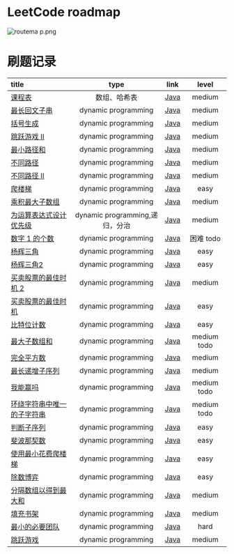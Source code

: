 # LeetCode roadmap

![routema
p.png](routemap.png)

# 刷题记录

| title                                                                                                                                               |           type            |                                                  link                                                   |     level     |
|:----------------------------------------------------------------------------------------------------------------------------------------------------|:-------------------------:|:-------------------------------------------------------------------------------------------------------:|:-------------:|
| [课程表](https://leetcode.cn/problems/course-schedule/description/?envType=problem-list-v2&envId=2cktkvj)                                              |          数组、哈希表           |          [Java](https://github.com/xiamo0/leetcodejava/blob/main/src/CourseSchedule_207.java)           |    medium     |
| [最长回文子串](https://leetcode.cn/problems/longest-palindromic-substring/description/?envType=problem-list-v2&envId=dynamic-programming)                 |    dynamic programming    |    [Java](https://github.com/xiamo0/leetcodejava/blob/main/src/dp/LongestPalindromicSubstring.java)     |    medium     |
| [括号生成](https://leetcode.cn/problems/generate-parentheses/description/?envType=problem-list-v2&envId=dynamic-programming)                            |    dynamic programming    |        [Java](https://github.com/xiamo0/leetcodejava/blob/main/src/dp/GenerateParentheses.java)         |    medium     |
| [跳跃游戏 II](https://leetcode.cn/problems/jump-game-ii/description/?envType=problem-list-v2&envId=dynamic-programming)                                 |    dynamic programming    |             [Java](https://github.com/xiamo0/leetcodejava/blob/main/src/dp/JumpGameii.java)             |    medium     |
| [最小路径和](https://leetcode.cn/problems/minimum-path-sum/description/?envType=problem-list-v2&envId=dynamic-programming)                               |    dynamic programming    |           [Java](https://github.com/xiamo0/leetcodejava/blob/main/src/dp/MinimumPathSum.java)           |    medium     |
| [不同路径](https://leetcode.cn/problems/unique-paths/description/?envType=problem-list-v2&envId=dynamic-programming)                                    |    dynamic programming    |            [Java](https://github.com/xiamo0/leetcodejava/blob/main/src/dp/UniquePaths.java)             |    medium     |
| [不同路径 II](https://leetcode.cn/problems/unique-paths/description/?envType=problem-list-v2&envId=dynamic-programming)                                 |    dynamic programming    |           [Java](https://github.com/xiamo0/leetcodejava/blob/main/src/dp/UniquePathsIi.java)            |    medium     |
| [爬楼梯](https://leetcode.cn/problems/climbing-stairs/description/?envType=problem-list-v2&envId=dynamic-programming)                                  |    dynamic programming    |           [Java](https://github.com/xiamo0/leetcodejava/blob/main/src/dp/ClimbingStairs.java)           |     easy      |
| [乘积最大子数组](https://leetcode.cn/problems/maximum-product-subarray/description/)                                                                       |    dynamic programming    |       [Java](https://github.com/xiamo0/leetcodejava/blob/main/src/dp/MaximumProductSubarray.java)       |    medium     |
| [为运算表达式设计优先级](https://leetcode.cn/problems/different-ways-to-add-parentheses/description/?envType=problem-list-v2&envId=dynamic-programming)        | dynamic programming,递归，分治 |   [Java](https://github.com/xiamo0/leetcodejava/blob/main/src/dp/DifferentWaysToAddParentheses.java)    |    medium     |
| [数字 1 的个数](https://leetcode.cn/problems/number-of-digit-one/description/?envType=problem-list-v2&envId=dynamic-programming)                         |    dynamic programming    |          [Java](https://github.com/xiamo0/leetcodejava/blob/main/src/dp/NumberOfDigitOne.java)          |    困难 todo    |
| [杨辉三角](https://leetcode.cn/problems/pascals-triangle/description/?envType=problem-list-v2&envId=dynamic-programming)                                |    dynamic programming    |          [Java](https://github.com/xiamo0/leetcodejava/blob/main/src/dp/PascalsTriangle.java)           |     easy      |
| [杨辉三角2](https://leetcode.cn/problems/pascals-triangle-ii/description/?envType=problem-list-v2&envId=dynamic-programming)                            |    dynamic programming    |          [Java](https://github.com/xiamo0/leetcodejava/blob/main/src/dp/PascalsTriangle2.java)          |     easy      |
| [买卖股票的最佳时机 2](https://leetcode.cn/problems/best-time-to-buy-and-sell-stock-ii/description/?envType=problem-list-v2&envId=dynamic-programming)       |    dynamic programming    |     [Java](https://github.com/xiamo0/leetcodejava/blob/main/src/dM/BestTimeToBuyAndSellStock2.java)     |    medium     |
| [买卖股票的最佳时机](https://leetcode.cn/problems/best-time-to-buy-and-sell-stock/description/?envType=problem-list-v2&envId=dynamic-programming)            |    dynamic programming    |     [Java](https://github.com/xiamo0/leetcodejava/blob/main/src/dp/BestTimeToBuyAndSellStock.java)      |     easy      |
| [比特位计数](https://leetcode.cn/problems/counting-bits/description/?envType=problem-list-v2&envId=dynamic-programming)                                  |    dynamic programming    |            [Java](https://github.com/xiamo0/leetcodejava/blob/main/src/dp/CountingBits.java)            |     easy      |
| [最大子数组和](https://leetcode.cn/problems/maximum-subarray/description/?envType=problem-list-v2&envId=dynamic-programming)                              |    dynamic programming    |          [Java](https://github.com/xiamo0/leetcodejava/blob/main/src/dp/MaximumSubarray.java)           | medium   todo |
| [完全平方数](https://leetcode.cn/problems/perfect-squares/description/?envType=problem-list-v2&envId=dynamic-programming)                                |    dynamic programming    |           [Java](https://github.com/xiamo0/leetcodejava/blob/main/src/dp/PerfectSquares.java)           |    medium     |
| [最长递增子序列](https://leetcode.cn/problems/longest-increasing-subsequence/description/?envType=problem-list-v2&envId=dynamic-programming)               |    dynamic programming    |    [Java](https://github.com/xiamo0/leetcodejava/blob/main/src/dp/LongestIncreasingSubsequence.java)    |    medium     |
| [我能赢吗](https://leetcode.cn/problems/can-i-win/description/?envType=problem-list-v2&envId=dynamic-programming)                                       |    dynamic programming    |              [Java](https://github.com/xiamo0/leetcodejava/blob/main/src/dp/CanIWin.java)               | medium   todo |
| [环绕字符串中唯一的子字符串](https://leetcode.cn/problems/unique-substrings-in-wraparound-string/description/?envType=problem-list-v2&envId=dynamic-programming) |    dynamic programming    | [Java](https://github.com/xiamo0/leetcodejava/blob/main/src/dp/UniqueSubstringsInWraparoundString.java) | medium   todo |
| [判断子序列](https://leetcode.cn/problems/IsSubsequence/description/?envType=problem-list-v2&envId=dynamic-programming)                                  |    dynamic programming    |           [Java](https://github.com/xiamo0/leetcodejava/blob/main/src/dp/IsSubsequence.java)            |     easy      |
| [斐波那契数](https://leetcode.cn/problems/fibonacci-number/description/?envType=problem-list-v2&envId=dynamic-programming)                               |    dynamic programming    |          [Java](https://github.com/xiamo0/leetcodejava/blob/main/src/dp/FibonacciNumber.java)           |     easy      |
| [使用最小花费爬楼梯](https://leetcode.cn/problems/MinCostClimbingStairs/description/?envType=problem-list-v2&envId=dynamic-programming)                      |    dynamic programming    |       [Java](https://github.com/xiamo0/leetcodejava/blob/main/src/dp/MinCostClimbingStairs.java)        |     easy      |
| [除数博弈](https://leetcode.cn/problems/DivisorGame/description/?envType=problem-list-v2&envId=dynamic-programming)                                     |    dynamic programming    |            [Java](https://github.com/xiamo0/leetcodejava/blob/main/src/dp/DivisorGame.java)             |     easy      |
| [分隔数组以得到最大和](https://leetcode.cn/problems/partition-array-for-maximum-sum/description/?envType=problem-list-v2&envId=dynamic-programming)           |    dynamic programming    |    [Java](https://github.com/xiamo0/leetcodejava/blob/main/src/dp/PartitionArrayForMaximumSum.java)     |    medium     |
| [填充书架](https://leetcode.cn/problems/filling-bookcase-shelves/description/?envType=problem-list-v2&envId=dynamic-programming)                        |    dynamic programming    |       [Java](https://github.com/xiamo0/leetcodejava/blob/main/src/dp/FillingBookcaseShelves.java)       |    medium     |
| [最小的必要团队](https://leetcode.cn/problems/smallest-sufficient-team/description/?envType=problem-list-v2&envId=dynamic-programming)                     |    dynamic programming    |       [Java](https://github.com/xiamo0/leetcodejava/blob/main/src/dp/SmallestSufficientTeam.java)       |     hard      |
| [跳跃游戏](https://leetcode.cn/problems/jump-game/description/?envType=problem-list-v2&envId=dynamic-programming)                     |    dynamic programming    |              [Java](https://github.com/xiamo0/leetcodejava/blob/main/src/dp/JumpGame.java)              |    medium     |


